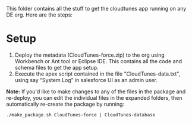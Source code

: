 This folder contains all the stuff to get the cloudtunes app running on any DE org. Here are the steps:
# Setup #

1. Deploy the metadata (CloudTunes-force.zip) to the org using Workbench or Ant tool or Eclipse IDE. This contains all the code and schema files to get the app setup. 
2. Execute the apex script contained in the file "CloudTunes-data.txt", using say “System Log” in salesforce UI as an admin user. 

**Note:** If you'd like to make changes to any of the files in the package and re-deploy, you can edit the individual files in
the expanded folders, then automatically re-create the package by running:

```
./make_package.sh CloudTunes-force | CloudTunes-database
```
